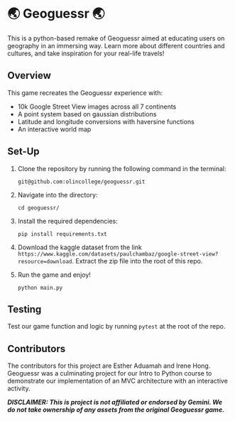 #  🌏 Geoguessr 🌏

This is a python-based remake of Geoguessr aimed at educating users on geography in an immersing way. Learn more about different countries and cultures, and take inspiration for your real-life travels!

## Overview

This game recreates the Geoguessr experience with:
* 10k Google Street View images across all 7 continents
* A point system based on gaussian distributions
* Latitude and longitude conversions with haversine functions
* An interactive world map


## Set-Up

1. Clone the repository by running the following command in the terminal:

    ```
    git@github.com:olincollege/geoguessr.git
    ```

2. Navigate into the directory:

    ```
    cd geoguessr/
    ```

3. Install the required dependencies:

    ```
    pip install requirements.txt
    ```

4. Download the kaggle dataset from the link `https://www.kaggle.com/datasets/paulchambaz/google-street-view?resource=download`. Extract the zip file into the root of this repo.

5. Run the game and enjoy!

    ```
    python main.py
    ```

 
## Testing
Test our game function and logic by running `pytest` at the root of the repo. 


## Contributors
The contributors for this project are Esther Aduamah and Irene Hong. Geoguessr was a culminating project for our Intro to Python course to demonstrate our implementation of an MVC architecture with an interactive activity. 

***DISCLAIMER: This is project is not affiliated or endorsed by Gemini. We do not take ownership of any assets from the original Geoguessr game.***
